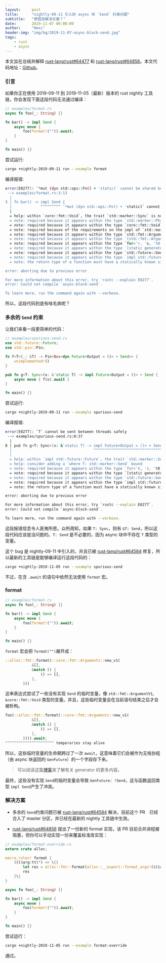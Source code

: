 ```yaml
---
layout:     post
title:      "nightly-09-11 引入的 async 块 `Send` 约束问题"
subtitle:   "原因及解决方案？"
date:       2019-11-07 00:00:00
author:     "Hexi"
header-img: "img/bg/2019-11-07-async-block-send.jpg"
tags:
    - rust
    - async
---
```


本文旨在总结并解释  [rust-lang/rust#64477](https://github.com/rust-lang/rust/issues/64477) 和 [ rust-lang/rust#64856](https://github.com/rust-lang/rust/pull/64856)。本文代码地址：[Github](https://github.com/Hexilee/async-block-send)。

### 引言

如果你正在使用 2019-09-11 到 2019-11-05（最新）版本的 rust nightly 工具链，你会发现下面这段代码无法通过编译：

```rust
// examples/format.rs
async fn foo(_: String) {}

fn bar() -> impl Send {
    async move {
        foo(format!("")).await;
    }
}

fn main() {}
```

尝试运行:

```bash
cargo +nightly-2019-09-11 run --example format
```

编译报错:

```bash
error[E0277]: `*mut (dyn std::ops::Fn() + 'static)` cannot be shared between threads safely
 --> examples/format.rs:3:13
  |
3 | fn bar() -> impl Send {
  |             ^^^^^^^^^ `*mut (dyn std::ops::Fn() + 'static)` cannot be shared between threads safely
  |
  = help: within `core::fmt::Void`, the trait `std::marker::Sync` is not implemented for `*mut (dyn std::ops::Fn() + 'static)`
  = note: required because it appears within the type `std::marker::PhantomData<*mut (dyn std::ops::Fn() + 'static)>`
  = note: required because it appears within the type `core::fmt::Void`
  = note: required because of the requirements on the impl of `std::marker::Send` for `&core::fmt::Void`
  = note: required because it appears within the type `std::fmt::ArgumentV1<'_>`
  = note: required because it appears within the type `[std::fmt::ArgumentV1<'_>; 0]`
  = note: required because it appears within the type `for<'r, 's, 't0, 't1, 't2, 't3, 't4, 't5, 't6, 't7, 't8, 't9, 't10, 't11, 't12, 't13> {fn(std::string::String) -> impl std::future::Future {foo}, for<'t14> fn(std::fmt::Arguments<'t14>) -> std::string::String {std::fmt::format}, fn(&'r [&'r str], &'r [std::fmt::ArgumentV1<'r>]) -> std::fmt::Arguments<'r> {std::fmt::Arguments::<'r>::new_v1}, [&'s str; 0], &'t0 [&'t1 str; 0], &'t2 [&'t3 str; 0], &'t4 [&'t5 str], (), [std::fmt::ArgumentV1<'t6>; 0], &'t7 [std::fmt::ArgumentV1<'t8>; 0], &'t9 [std::fmt::ArgumentV1<'t10>; 0], &'t11 [std::fmt::ArgumentV1<'t12>], std::fmt::Arguments<'t13>, std::string::String, impl std::future::Future}`
  = note: required because it appears within the type `[static generator@examples/format.rs:4:16: 6:6 for<'r, 's, 't0, 't1, 't2, 't3, 't4, 't5, 't6, 't7, 't8, 't9, 't10, 't11, 't12, 't13> {fn(std::string::String) -> impl std::future::Future {foo}, for<'t14> fn(std::fmt::Arguments<'t14>) -> std::string::String {std::fmt::format}, fn(&'r [&'r str], &'r [std::fmt::ArgumentV1<'r>]) -> std::fmt::Arguments<'r> {std::fmt::Arguments::<'r>::new_v1}, [&'s str; 0], &'t0 [&'t1 str; 0], &'t2 [&'t3 str; 0], &'t4 [&'t5 str], (), [std::fmt::ArgumentV1<'t6>; 0], &'t7 [std::fmt::ArgumentV1<'t8>; 0], &'t9 [std::fmt::ArgumentV1<'t10>; 0], &'t11 [std::fmt::ArgumentV1<'t12>], std::fmt::Arguments<'t13>, std::string::String, impl std::future::Future}]`
  = note: required because it appears within the type `std::future::GenFuture<[static generator@examples/format.rs:4:16: 6:6 for<'r, 's, 't0, 't1, 't2, 't3, 't4, 't5, 't6, 't7, 't8, 't9, 't10, 't11, 't12, 't13> {fn(std::string::String) -> impl std::future::Future {foo}, for<'t14> fn(std::fmt::Arguments<'t14>) -> std::string::String {std::fmt::format}, fn(&'r [&'r str], &'r [std::fmt::ArgumentV1<'r>]) -> std::fmt::Arguments<'r> {std::fmt::Arguments::<'r>::new_v1}, [&'s str; 0], &'t0 [&'t1 str; 0], &'t2 [&'t3 str; 0], &'t4 [&'t5 str], (), [std::fmt::ArgumentV1<'t6>; 0], &'t7 [std::fmt::ArgumentV1<'t8>; 0], &'t9 [std::fmt::ArgumentV1<'t10>; 0], &'t11 [std::fmt::ArgumentV1<'t12>], std::fmt::Arguments<'t13>, std::string::String, impl std::future::Future}]>`
  = note: required because it appears within the type `impl std::future::Future`
  = note: the return type of a function must have a statically known size

error: aborting due to previous error

For more information about this error, try `rustc --explain E0277`.
error: Could not compile `async-block-send`.

To learn more, run the command again with --verbose.
```



所以，这段代码到底有啥毛病呢？

### 多余的 `Send` 约束

让我们来看一段更简单的代码：

```rust
// examples/spurious-send.rs
use std::future::Future;
use std::pin::Pin;

fn f<T>(_: &T) -> Pin<Box<dyn Future<Output = ()> + Send>> {
    unimplemented!()
}

pub fn g<T: Sync>(x: &'static T) -> impl Future<Output = ()> + Send {
    async move { f(x).await }
}

fn main() {}
```

尝试运行:

```bash
cargo +nightly-2019-09-11 run --example spurious-send
```

编译报错:

```bash
error[E0277]: `T` cannot be sent between threads safely
 --> examples/spurious-send.rs:8:37
  |
8 | pub fn g<T: Sync>(x: &'static T) -> impl Future<Output = ()> + Send {
  |                                     ^^^^^^^^^^^^^^^^^^^^^^^^^^^^^^^ `T` cannot be sent between threads safely
  |
  = help: within `impl std::future::Future`, the trait `std::marker::Send` is not implemented for `T`
  = help: consider adding a `where T: std::marker::Send` bound
  = note: required because it appears within the type `for<'r, 's, 't0, 't1> {for<'t2> fn(&'t2 T) -> std::pin::Pin<std::boxed::Box<(dyn std::future::Future<Output = ()> + std::marker::Send + 'static)>> {f::<T>}, &'r T, T, &'s T, std::pin::Pin<std::boxed::Box<(dyn std::future::Future<Output = ()> + std::marker::Send + 't0)>>, std::pin::Pin<std::boxed::Box<(dyn std::future::Future<Output = ()> + std::marker::Send + 't1)>>, ()}`
  = note: required because it appears within the type `[static generator@examples/spurious-send.rs:9:16: 9:30 x:&T for<'r, 's, 't0, 't1> {for<'t2> fn(&'t2 T) -> std::pin::Pin<std::boxed::Box<(dyn std::future::Future<Output = ()> + std::marker::Send + 'static)>> {f::<T>}, &'r T, T, &'s T, std::pin::Pin<std::boxed::Box<(dyn std::future::Future<Output = ()> + std::marker::Send + 't0)>>, std::pin::Pin<std::boxed::Box<(dyn std::future::Future<Output = ()> + std::marker::Send + 't1)>>, ()}]`
  = note: required because it appears within the type `std::future::GenFuture<[static generator@examples/spurious-send.rs:9:16: 9:30 x:&T for<'r, 's, 't0, 't1> {for<'t2> fn(&'t2 T) -> std::pin::Pin<std::boxed::Box<(dyn std::future::Future<Output = ()> + std::marker::Send + 'static)>> {f::<T>}, &'r T, T, &'s T, std::pin::Pin<std::boxed::Box<(dyn std::future::Future<Output = ()> + std::marker::Send + 't0)>>, std::pin::Pin<std::boxed::Box<(dyn std::future::Future<Output = ()> + std::marker::Send + 't1)>>, ()}]>`
  = note: required because it appears within the type `impl std::future::Future`
  = note: the return type of a function must have a statically known size

error: aborting due to previous error

For more information about this error, try `rustc --explain E0277`.
error: Could not compile `async-block-send`.

To learn more, run the command again with --verbose.
```

这段报错信息令人匪夷所思。众所周知，如果 `T: Sync`，则有 `&T: Send`，所以这段代码应该是没问题的。`T: Send` 是不必要的，因为 async 块中不存在 `T` 类型的变量。

这个 bug 是 nightly-09-11 中引入的，并且已被 [rust-lang/rust#64584](https://github.com/rust-lang/rust/pull/64584) 修复，所以最新的工具链是能够编译运行这段代码的：

```bash
cargo +nightly-2019-11-05 run --example spurious-send
```

不过，在含 `.await` 的语句中依然无法使用 `format` 宏。

### format

```rust
// examples/format.rs
async fn foo(_: String) {}

fn bar() -> impl Send {
    async move {
        foo(format!("")).await;
    }
}

fn main() {}
```

`format` 宏会把 `format("")`展开成：

```rust
::alloc::fmt::format(::core::fmt::Arguments::new_v1(
            &[],
            &match () {
                () => [],
            },
        )))
```

这串表达式尝试了一些没有实现 `Send` 的临时变量，像  `std::fmt::ArgumentV1`, `&core::fmt::Void` 类型的变量。并且，这些临时变量会在当前语句结束之后才会被析构。

```rust
foo(::alloc::fmt::format(::core::fmt::Arguments::new_v1(
            &[],
            &match () {
                () => [],
            },
        )))).await;
^^^^^^^^^^^^^^^^^^^^^^ temporaries stay alive
```

所以，这些临时变量的生命期跨过了一次 `await`，这意味着它们会被作为无栈协程（由 async 块返回的 `GenFuture`）的一个字段存下来。

> 可以阅读这篇[博客](https://hexilee.me/2018/12/17/rust-async-io/)来了解有关 generator 的更多内容。

最终，这些没有实现 `Send`的临时变量会导致 `GenFuture: !Send`，这与函数返回类型  `impl Send`产生了冲突。

### 解决方案

- 多余的 `Send`约束问题已被  [rust-lang/rust#64584](https://github.com/rust-lang/rust/pull/64584) 解决，目前这个 PR　已经合入了 master 分区，并已经在最新的 nightly 工具链中生效。

-  [rust-lang/rust#64856](https://github.com/rust-lang/rust/pull/64856) 提出了一份新的 format 实现，该 PR 目前合并进程被阻塞，但你可以手动实现一份来覆盖标准库实现：

  ```rust
  // examples/format-override.rs
  extern crate alloc;
  
  macro_rules! format {
      ($($arg:tt)*) => \{{
          let res = alloc::fmt::format(alloc::__export::format_args!($($arg)*));
          res
      }\}
  }
  
  async fn foo(_: String) {}
  
  fn bar() -> impl Send {
      async move {
          foo(format!("")).await;
      }
  }
  
  fn main() {}
  ```

  尝试运行：

  ```bash
  cargo +nightly-2019-11-05 run --example format-override
  ```

  通过。
